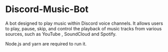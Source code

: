# Discord-Music-Bot
A bot designed to play music within Discord voice channels.
It allows users to play, pause, skip, and control the playback of music tracks from various sources, such as YouTube , SoundCloud and Spotify.

Node.js and yarn are required to run it.
